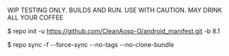 WIP TESTING ONLY. BUILDS AND RUN. USE WITH CAUTION. MAY DRINK ALL YOUR COFFEE

$ repo init -u https://github.com/CleanAosp-O/android_manifest.git -b 8.1 

$ repo sync -f --force-sync --no-tags --no-clone-bundle
